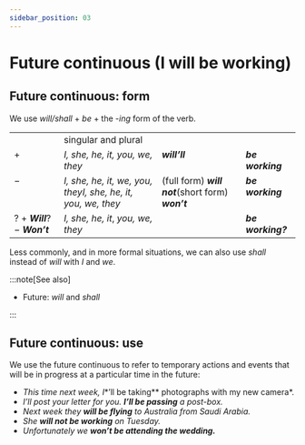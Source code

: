 ```yaml
---
sidebar_position: 03
---
```


# Future continuous (I will be working)

## Future continuous: form

We use *will/shall* + *be* + the -*ing* form of the verb.

<table><tbody><tr valign="top"><td><br/></td><td>singular and plural</td><td><br/></td><td><br/></td></tr><tr valign="top"><td>+</td><td><i>I, she, he, it, you, we, they</i></td><td><b><i>will</i></b><b><i>’ll</i></b></td><td><b><i>be working</i></b></td></tr><tr valign="top"><td>−</td><td><i>I, she, he, it, we, you, they</i><i>I, she, he, it, you, we, they</i></td><td>(full form) <b><i>will not</i></b>(short form) <b><i>won’t</i></b></td><td><b><i>be working</i></b></td></tr><tr valign="top"><td>? + <b><i>Will</i></b>? − <b><i>Won’t</i></b></td><td><i>I, she, he, it</i>, <i>you, we, they</i></td><td><br/></td><td><b><i>be working?</i></b></td></tr></tbody></table>

Less commonly, and in more formal situations, we can also use *shall* instead of *will* with *I* and *we*.

:::note[See also]

- Future: *will* and *shall*

:::

## Future continuous: use

We use the future continuous to refer to temporary actions and events that will be in progress at a particular time in the future:

- *This time next week, I**’ll be taking** photographs with my new camera*.
- *I’ll post your letter for you. **I’ll be passing** a post-box.*
- *Next week they **will be flying** to Australia from Saudi Arabia.*
- *She **will not be working** on Tuesday.*
- *Unfortunately we* ***won’t be attending the wedding.***

